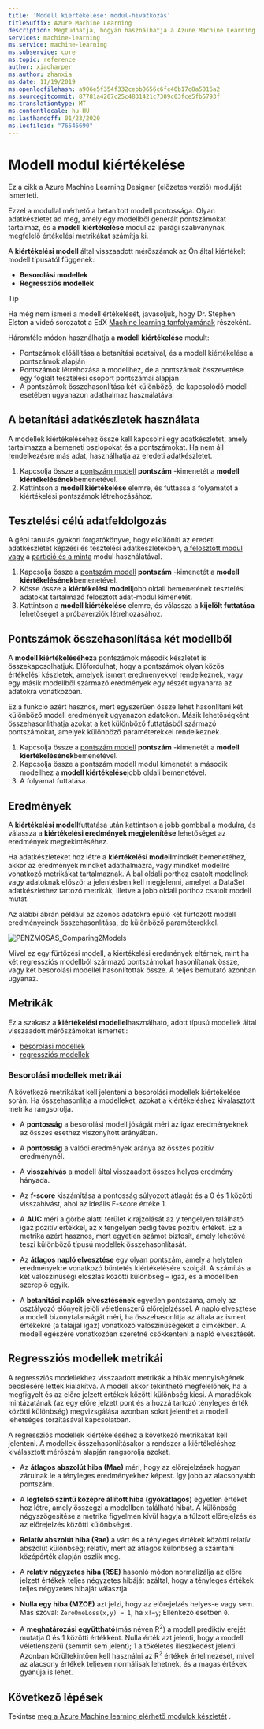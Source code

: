 ```yaml
---
title: 'Modell kiértékelése: modul-hivatkozás'
titleSuffix: Azure Machine Learning
description: Megtudhatja, hogyan használhatja a Azure Machine Learning modell kiértékelése modult a betanított modell pontosságának méréséhez.
services: machine-learning
ms.service: machine-learning
ms.subservice: core
ms.topic: reference
author: xiaoharper
ms.author: zhanxia
ms.date: 11/19/2019
ms.openlocfilehash: a906e5f354f332cebb0656c6fc40b17c8a5016a2
ms.sourcegitcommit: 87781a4207c25c4831421c7309c03fce5fb5793f
ms.translationtype: MT
ms.contentlocale: hu-HU
ms.lasthandoff: 01/23/2020
ms.locfileid: "76546690"
---
```

# <a name="evaluate-model-module"></a>Modell modul kiértékelése

Ez a cikk a Azure Machine Learning Designer (előzetes verzió) modulját ismerteti.

Ezzel a modullal mérhető a betanított modell pontossága. Olyan adatkészletet ad meg, amely egy modellből generált pontszámokat tartalmaz, és a **modell kiértékelése** modul az iparági szabványnak megfelelő értékelési metrikákat számítja ki.
  
 A **kiértékelési modell** által visszaadott mérőszámok az Ön által kiértékelt modell típusától függenek:  
  
-   **Besorolási modellek**    
-   **Regressziós modellek**    


> [!TIP]
> Ha még nem ismeri a modell értékelését, javasoljuk, hogy Dr. Stephen Elston a videó sorozatot a EdX [Machine learning tanfolyamának](https://blogs.technet.microsoft.com/machinelearning/2015/09/08/new-edx-course-data-science-machine-learning-essentials/) részeként. 


Háromféle módon használhatja a **modell kiértékelése** modult:

+ Pontszámok előállítása a betanítási adataival, és a modell kiértékelése a pontszámok alapján
+ Pontszámok létrehozása a modellhez, de a pontszámok összevetése egy foglalt tesztelési csoport pontszámai alapján
+ A pontszámok összehasonlítása két különböző, de kapcsolódó modell esetében ugyanazon adathalmaz használatával

## <a name="use-the-training-data"></a>A betanítási adatkészletek használata

A modellek kiértékeléséhez össze kell kapcsolni egy adatkészletet, amely tartalmazza a bemeneti oszlopokat és a pontszámokat.  Ha nem áll rendelkezésre más adat, használhatja az eredeti adatkészletet.

1. Kapcsolja össze a [pontszám modell](./score-model.md) **pontszám** -kimenetét a **modell kiértékelésének**bemenetével. 
2. Kattintson a **modell kiértékelése** elemre, és futtassa a folyamatot a kiértékelési pontszámok létrehozásához.

## <a name="use-testing-data"></a>Tesztelési célú adatfeldolgozás

A gépi tanulás gyakori forgatókönyve, hogy elkülöníti az eredeti adatkészletet képzési és tesztelési adatkészletekben, [a felosztott modul vagy](./split-data.md) a [partíció és a minta](./partition-and-sample.md) modul használatával. 

1. Kapcsolja össze a [pontszám modell](score-model.md) **pontszám** -kimenetét a **modell kiértékelésének**bemenetével. 
2. Kösse össze a **kiértékelési modell**jobb oldali bemenetének tesztelési adatokat tartalmazó felosztott adat-modul kimenetét.
2. Kattintson a **modell kiértékelése** elemre, és válassza a **kijelölt futtatása** lehetőséget a próbaverziók létrehozásához.

## <a name="compare-scores-from-two-models"></a>Pontszámok összehasonlítása két modellből

A **modell kiértékeléséhez**a pontszámok második készletét is összekapcsolhatjuk.  Előfordulhat, hogy a pontszámok olyan közös értékelési készletek, amelyek ismert eredményekkel rendelkeznek, vagy egy másik modellből származó eredmények egy részét ugyanarra az adatokra vonatkozóan.

Ez a funkció azért hasznos, mert egyszerűen össze lehet hasonlítani két különböző modell eredményeit ugyanazon adatokon. Másik lehetőségként összehasonlíthatja azokat a két különböző futtatásból származó pontszámokat, amelyek különböző paraméterekkel rendelkeznek.

1. Kapcsolja össze a [pontszám modell](score-model.md) **pontszám** -kimenetét a **modell kiértékelésének**bemenetével. 
2. Kapcsolja össze a pontszám modell modul kimenetét a második modellhez a **modell kiértékelése**jobb oldali bemenetével.
3. A folyamat futtatása.

## <a name="results"></a>Eredmények

A **kiértékelési modell**futtatása után kattintson a jobb gombbal a modulra, és válassza a **kiértékelési eredmények megjelenítése** lehetőséget az eredmények megtekintéséhez.

Ha adatkészleteket hoz létre a **kiértékelési modell**mindkét bemenetéhez, akkor az eredmények mindkét adathalmazra, vagy mindkét modellre vonatkozó metrikákat tartalmaznak.
A bal oldali porthoz csatolt modellnek vagy adatoknak először a jelentésben kell megjelenni, amelyet a DataSet adatkészlethez tartozó metrikák, illetve a jobb oldali porthoz csatolt modell mutat.  

Az alábbi ábrán például az azonos adatokra épülő két fürtözött modell eredményeinek összehasonlítása, de különböző paraméterekkel.  

![PÉNZMOSÁS&#95;Comparing2Models](media/module/aml-comparing2models.png "AML_Comparing2Models")  

Mivel ez egy fürtözési modell, a kiértékelési eredmények eltérnek, mint ha két regressziós modellből származó pontszámokat hasonlítanak össze, vagy két besorolási modellel hasonlították össze. A teljes bemutató azonban ugyanaz. 

## <a name="metrics"></a>Metrikák

Ez a szakasz a **kiértékelési modellel**használható, adott típusú modellek által visszaadott mérőszámokat ismerteti:

+ [besorolási modellek](#bkmk_classification)
+ [regressziós modellek](#bkmk_regression)

###  <a name="bkmk_classification"></a>Besorolási modellek metrikái

A következő metrikákat kell jelenteni a besorolási modellek kiértékelése során. Ha összehasonlítja a modelleket, azokat a kiértékeléshez kiválasztott metrika rangsorolja.  
  
-   A **pontosság** a besorolási modell jóságát méri az igaz eredményeknek az összes esethez viszonyított arányában.  
  
-   A **pontosság** a valódi eredmények aránya az összes pozitív eredménynél.  
  
-   A **visszahívás** a modell által visszaadott összes helyes eredmény hányada.  
  
-   Az **f-score** kiszámítása a pontosság súlyozott átlagát és a 0 és 1 közötti visszahívást, ahol az ideális F-score értéke 1.  
  
-   A **AUC** méri a görbe alatti terület kirajzolását az y tengelyen található igaz pozitív értékkel, az x tengelyen pedig téves pozitív értéket. Ez a metrika azért hasznos, mert egyetlen számot biztosít, amely lehetővé teszi különböző típusú modellek összehasonlítását.  
  
- Az **átlagos napló elvesztése** egy olyan pontszám, amely a helytelen eredményekre vonatkozó büntetés kiértékelésére szolgál. A számítás a két valószínűségi eloszlás közötti különbség – igaz, és a modellben szereplő egyik.  
  
- A **betanítási naplók elvesztésének** egyetlen pontszáma, amely az osztályozó előnyeit jelöli véletlenszerű előrejelzéssel. A napló elvesztése a modell bizonytalanságát méri, ha összehasonlítja az általa az ismert értékekre (a talajjal igaz) vonatkozó valószínűségeket a címkékben. A modell egészére vonatkozóan szeretné csökkenteni a napló elvesztését.

##  <a name="bkmk_regression"></a>Regressziós modellek metrikái
 
A regressziós modellekhez visszaadott metrikák a hibák mennyiségének becslésére lettek kialakítva.  A modell akkor tekinthető megfelelőnek, ha a megfigyelt és az előre jelzett értékek közötti különbség kicsi. A maradékok mintázatának (az egy előre jelzett pont és a hozzá tartozó tényleges érték közötti különbség) megvizsgálása azonban sokat jelenthet a modell lehetséges torzításával kapcsolatban.  
  
 A regressziós modellek kiértékeléséhez a következő metrikákat kell jelenteni. A modellek összehasonlításakor a rendszer a kiértékeléshez kiválasztott mérőszám alapján rangsorolja azokat.  
  
- Az **átlagos abszolút hiba (Mae)** méri, hogy az előrejelzések hogyan zárulnak le a tényleges eredményekhez képest. így jobb az alacsonyabb pontszám.  
  
- A **legfelső szintű középre állított hiba (gyökátlagos)** egyetlen értéket hoz létre, amely összegzi a modellben található hibát. A különbség négyszögesítése a metrika figyelmen kívül hagyja a túlzott előrejelzés és az előrejelzés közötti különbséget.  
  
- **Relatív abszolút hiba (Rae)** a várt és a tényleges értékek közötti relatív abszolút különbség; relatív, mert az átlagos különbség a számtani középérték alapján oszlik meg.  
  
- A **relatív négyzetes hiba (RSE)** hasonló módon normalizálja az előre jelzett értékek teljes négyzetes hibáját azáltal, hogy a tényleges értékek teljes négyzetes hibáját választja.  
  
- **Nulla egy hiba (MZOE)** azt jelzi, hogy az előrejelzés helyes-e vagy sem.  Más szóval: `ZeroOneLoss(x,y) = 1`, ha `x!=y`; Ellenkező esetben `0`.
  
- A **meghatározási együttható**(más néven R<sup>2</sup>) a modell prediktív erejét mutatja 0 és 1 közötti értékként. Nulla érték azt jelenti, hogy a modell véletlenszerű (semmit sem jelent); 1 a tökéletes illeszkedést jelenti. Azonban körültekintően kell használni az R<sup>2</sup> értékek értelmezését, mivel az alacsony értékek teljesen normálisak lehetnek, és a magas értékek gyanúja is lehet.
  

## <a name="next-steps"></a>Következő lépések

Tekintse [meg a Azure Machine learning elérhető modulok készletét](module-reference.md) . 
